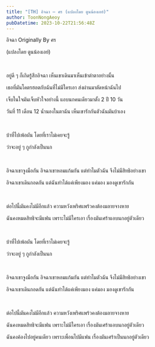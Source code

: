 ```yaml
---
title: "[TH] อิจฉา – ศร (แปลงโดย ตูนน้องเอย์)"
author: ToonNongAeoy
pubDatetime: 2023-10-22T21:56:48Z
---
```


อิจฉา Originally By ศร

(แปลงโดย ตูนน้องเอย์)

&nbsp;

อยู่ดี ๆ ก็เกิดรู้สึกอิจฉา เห็นเขาเดินมาเห็นเข้าตำตาอย่างนั้น

เธอที่มันโคตรฮอตกับฉันที่ไม่มีใครเอา ส่งผ่านมาตัดหน้าฉันไป

เจ็บในใจมันเจ็บหัวใจอย่างนี้ แอบนกคนเดียวมาตั้ง 2 ปี 10 วัน

วันที่ 11 เดือน 12 น้ำนองในตาฉัน เห็นเขารักกันตัวฉันมันบ้าเอง

&nbsp;

บ้าที่ไปเพ้อผัน โดยที่เราไม่เคยจะรู้

ว่าจะอยู่ ๆ กูกําลังเป็นนก

&nbsp;

อิจฉาเขาจูงมือกัน อิจฉาเขาหอมแก้มกัน แต่ทำไมตัวฉัน จึงไม่มีสิทธิอย่างเขา

อิจฉาเขาเดินกอดกัน แต่ฉันทำได้แค่เพียงมอง แค่มอง มองดูเขารักกัน

&nbsp;

ต่อไปนี้มันคงไม่มีอีกแล้ว ความหวังเพริศแพร้วคงต้องมลายจางหาย

ฉันคงหมดสิทธิจะมีแฟน เพราะไม่มีใครเอา เรื่องมันเศร้าแอบนกอยู่ตัวเดียว

&nbsp;

บ้าที่ไปเพ้อผัน โดยที่เราไม่เคยจะรู้

ว่าจะอยู่ ๆ กูกําลังเป็นนก

&nbsp;

อิจฉาเขาจูงมือกัน อิจฉาเขาหอมแก้มกัน แต่ทำไมตัวฉัน จึงไม่มีสิทธิอย่างเขา

อิจฉาเขาเดินกอดกัน แต่ฉันทำได้แค่เพียงมอง แค่มอง มองดูเขารักกัน

&nbsp;

ต่อไปนี้มันคงไม่มีอีกแล้ว ความหวังเพริศแพร้วคงต้องมลายจางหาย

ฉันคงหมดสิทธิจะมีแฟน เพราะไม่มีใครเอา เรื่องมันเศร้าแอบนกอยู่ตัวเดียว

ฉันคงค้องไปอยู่คนเดียว เพราะเพื่อนไปมีแฟน เรื่องมันเศร้าเป็นนกอยู่ตัวเดียว